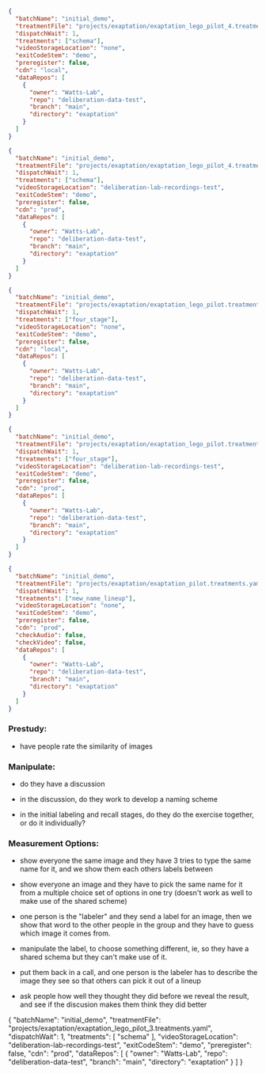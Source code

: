 ```json
{
  "batchName": "initial_demo",
  "treatmentFile": "projects/exaptation/exaptation_lego_pilot_4.treatments.yaml",
  "dispatchWait": 1,
  "treatments": ["schema"],
  "videoStorageLocation": "none",
  "exitCodeStem": "demo",
  "preregister": false,
  "cdn": "local",
  "dataRepos": [
    {
      "owner": "Watts-Lab",
      "repo": "deliberation-data-test",
      "branch": "main",
      "directory": "exaptation"
    }
  ]
}
```

```json
{
  "batchName": "initial_demo",
  "treatmentFile": "projects/exaptation/exaptation_lego_pilot_4.treatments.yaml",
  "dispatchWait": 1,
  "treatments": ["schema"],
  "videoStorageLocation": "deliberation-lab-recordings-test",
  "exitCodeStem": "demo",
  "preregister": false,
  "cdn": "prod",
  "dataRepos": [
    {
      "owner": "Watts-Lab",
      "repo": "deliberation-data-test",
      "branch": "main",
      "directory": "exaptation"
    }
  ]
}
```

```json
{
  "batchName": "initial_demo",
  "treatmentFile": "projects/exaptation/exaptation_lego_pilot.treatments.yaml",
  "dispatchWait": 1,
  "treatments": ["four_stage"],
  "videoStorageLocation": "none",
  "exitCodeStem": "demo",
  "preregister": false,
  "cdn": "local",
  "dataRepos": [
    {
      "owner": "Watts-Lab",
      "repo": "deliberation-data-test",
      "branch": "main",
      "directory": "exaptation"
    }
  ]
}
```

```json
{
  "batchName": "initial_demo",
  "treatmentFile": "projects/exaptation/exaptation_lego_pilot.treatments.yaml",
  "dispatchWait": 1,
  "treatments": ["four_stage"],
  "videoStorageLocation": "deliberation-lab-recordings-test",
  "exitCodeStem": "demo",
  "preregister": false,
  "cdn": "prod",
  "dataRepos": [
    {
      "owner": "Watts-Lab",
      "repo": "deliberation-data-test",
      "branch": "main",
      "directory": "exaptation"
    }
  ]
}
```

```json
{
  "batchName": "initial_demo",
  "treatmentFile": "projects/exaptation/exaptation_pilot.treatments.yaml",
  "dispatchWait": 1,
  "treatments": ["new_name_lineup"],
  "videoStorageLocation": "none",
  "exitCodeStem": "demo",
  "preregister": false,
  "cdn": "prod",
  "checkAudio": false,
  "checkVideo": false,
  "dataRepos": [
    {
      "owner": "Watts-Lab",
      "repo": "deliberation-data-test",
      "branch": "main",
      "directory": "exaptation"
    }
  ]
}
```

### Prestudy:

- have people rate the similarity of images

### Manipulate:

- do they have a discussion
- in the discussion, do they work to develop a naming scheme

- in the initial labeling and recall stages, do they do the exercise together, or do it individually?

### Measurement Options:

- show everyone the same image and they have 3 tries to type the same name for it, and we show them each others labels between

- show everyone an image and they have to pick the same name for it from a multiple choice set of options in one try (doesn't work as well to make use of the shared scheme)

- one person is the "labeler" and they send a label for an image, then we show that word to the other people in the group and they have to guess which image it comes from.

- manipulate the label, to choose something different, ie, so they have a shared schema but they can't make use of it.

- put them back in a call, and one person is the labeler has to describe the image they see so that others can pick it out of a lineup

- ask people how well they thought they did before we reveal the result, and see if the discusion makes them think they did better

{
"batchName": "initial_demo",
"treatmentFile": "projects/exaptation/exaptation_lego_pilot_3.treatments.yaml",
"dispatchWait": 1,
"treatments": [
"schema"
],
"videoStorageLocation": "deliberation-lab-recordings-test",
"exitCodeStem": "demo",
"preregister": false,
"cdn": "prod",
"dataRepos": [
{
"owner": "Watts-Lab",
"repo": "deliberation-data-test",
"branch": "main",
"directory": "exaptation"
}
]
}
